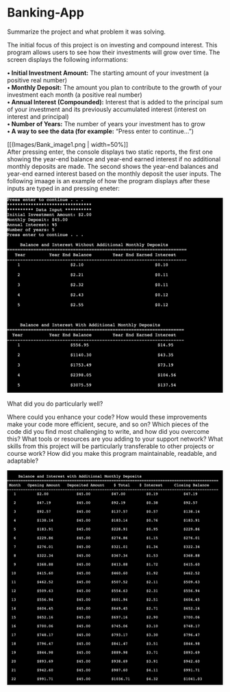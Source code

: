 # Banking-App

Summarize the project and what problem it was solving.

The initial focus of this project is on investing and compound interest. This program allows users to see how their investments will grow over time. The screen displays the following informations: 

**• Initial Investment Amount:** The starting amount of your investment (a positive real
number)<br>
**• Monthly Deposit:** The amount you plan to contribute to the growth of your investment
each month (a positive real number)<br>
**• Annual Interest (Compounded):** Interest that is added to the principal sum of your
investment and its previously accumulated interest (interest on interest and principal)<br>
**• Number of Years:** The number of years your investment has to grow <br>
**• A way to see the data (for example:** “Press enter to continue…”) <br>

[[(Images/Bank_image1.png | width=50%]]
<br> 
After pressing enter, the console displays two static reports, the first one showing the year-end balance and year-end earned interest if no additional monthly deposits are made. The second shows the year-end balances and year-end earned interest based on the monthly deposit the user inputs. The following imaage is an example of how the program displays after these inputs are typed in and pressing eneter: 

![alt text](Images/Bank_image2.png)


What did you do particularly well?


Where could you enhance your code? How would these improvements make your code more efficient, secure, and so on?
Which pieces of the code did you find most challenging to write, and how did you overcome this? What tools or resources are you adding to your support network?
What skills from this project will be particularly transferable to other projects or course work?
How did you make this program maintainable, readable, and adaptable?

![alt text](Images/Bank_image3.png)

